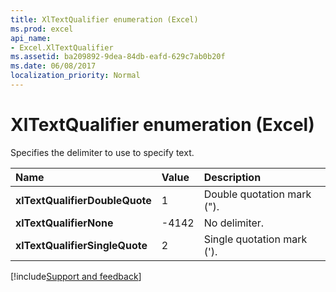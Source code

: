 ```yaml
---
title: XlTextQualifier enumeration (Excel)
ms.prod: excel
api_name:
- Excel.XlTextQualifier
ms.assetid: ba209892-9dea-84db-eafd-629c7ab0b20f
ms.date: 06/08/2017
localization_priority: Normal
---
```



# XlTextQualifier enumeration (Excel)

Specifies the delimiter to use to specify text.



|Name|Value|Description|
|:-----|:-----|:-----|
| **xlTextQualifierDoubleQuote**|1|Double quotation mark (").|
| **xlTextQualifierNone**|-4142|No delimiter.|
| **xlTextQualifierSingleQuote**|2|Single quotation mark (').|

[!include[Support and feedback](~/includes/feedback-boilerplate.md)]
